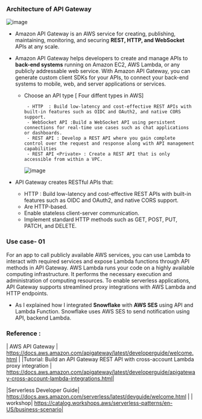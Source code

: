 
### Architecture of API Gateway
![image](https://github.com/Mk-CloudLeader/aws_Meetup-2023/assets/66654978/5b6714d7-65d0-45b7-abf4-900ea9910b0f)

- Amazon API Gateway is an AWS service for creating, publishing, maintaining, monitoring, and securing **REST, HTTP, and WebSocket** APIs at any scale.
- Amazon API Gateway helps developers to create and manage APIs to **back-end systems** running on Amazon EC2, AWS Lambda, or any publicly addressable web service. With Amazon API Gateway, you can generate custom client SDKs for your APIs, to connect your back-end systems to mobile, web, and server applications or services.

  - Choose an API type [ Four diffent types in AWS]
    
         - HTTP  : Build low-latency and cost-effective REST APIs with built-in features such as OIDC and OAuth2, and native CORS support.
         - WebSocket API :Build a WebSocket API using persistent connections for real-time use cases such as chat applications or dashboards.
         - REST API : Develop a REST API where you gain complete control over the request and response along with API management capabilities
         - REST API <Private> : Create a REST API that is only accessible from within a VPC.

    ![image](https://github.com/Mk-CloudLeader/aws_Meetup-2023/assets/66654978/0c754057-d3d3-481d-bef8-d2fe5c2367bc)

- API Gateway creates RESTful APIs that: 

    - HTTP  : Build low-latency and cost-effective REST APIs with built-in features such as OIDC and OAuth2, and native CORS support.
     - Are HTTP-based.
     - Enable stateless client-server communication.
     - Implement standard HTTP methods such as GET, POST, PUT, PATCH, and DELETE.

### Use case- 01

  For an app to call publicly available AWS services, you can use Lambda to interact with required services and expose Lambda functions through API methods in 
  API Gateway. AWS Lambda runs your code on a highly available computing infrastructure. It performs the necessary execution and administration of computing 
  resources. To enable serverless applications, API Gateway supports streamlined proxy integrations with AWS Lambda and HTTP endpoints.

- As I explained how I integrated **Snowflake** with **AWS SES** using API and Lambda Function. Snowflake uses AWS SES to send notification using API, backend Lambda.  




### Reference :   
 | AWS API Gateway | https://docs.aws.amazon.com/apigateway/latest/developerguide/welcome.html |
 |Tutorial: Build an API Gateway REST API with cross-account Lambda proxy integration | https://docs.aws.amazon.com/apigateway/latest/developerguide/apigateway-cross-account-lambda-integrations.html|
 
 |Serverless Developer Guide| https://docs.aws.amazon.com/serverless/latest/devguide/welcome.html |
 | workshop| https://catalog.workshops.aws/serverless-patterns/en-US/business-scenario|
 
 
 
